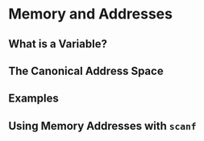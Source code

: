 # Memory and Addresses

## What is a Variable?

## The Canonical Address Space

## Examples

## Using Memory Addresses with `scanf`
